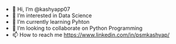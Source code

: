 - 👋 Hi, I’m @kashyapp07
- 👀 I’m interested in Data Science
- 🌱 I’m currently learning Pyhton
- 💞️ I’m looking to collaborate on Python Programming
- 📫 How to reach me https://www.linkedin.com/in/psmkashyap/

<!---
kashyapp07/kashyapp07 is a ✨ special ✨ repository because its `README.md` (this file) appears on your GitHub profile.
You can click the Preview link to take a look at your changes.
--->
